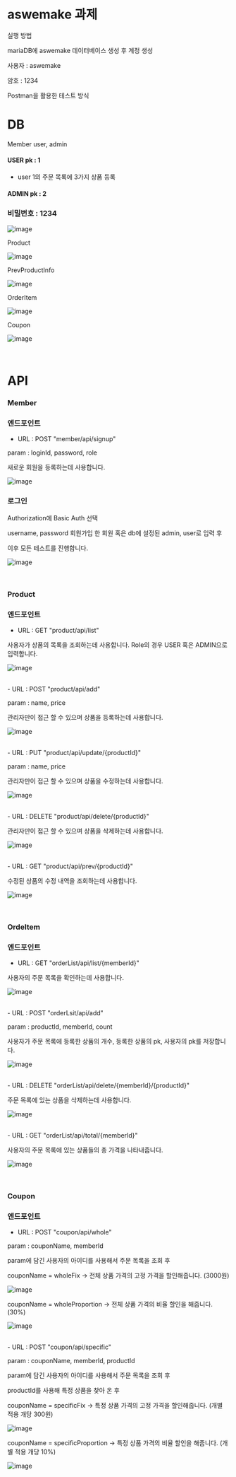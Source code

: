 # aswemake 과제

실행 방법

mariaDB에 aswemake 데이터베이스 생성 후 계정 생성

사용자 : aswemake

암호 : 1234

Postman을 활용한 테스트 방식

# DB
Member
user, admin
#### USER pk : 1
- user 1의 주문 목록에 3가지 상품 등록
#### ADMIN pk : 2

### 비밀번호 : 1234

![image](https://github.com/Hyeoonnm/aswemake/assets/105695601/44eba5bd-784c-40f2-bb10-90f79e8a7775)

Product

![image](https://github.com/Hyeoonnm/aswemake/assets/105695601/99a5a297-b161-4f5e-9144-06f3d68687bf)

PrevProductInfo

![image](https://github.com/Hyeoonnm/aswemake/assets/105695601/473a117b-36ce-41b4-9a40-4b0af4e06310)

OrderItem

![image](https://github.com/Hyeoonnm/aswemake/assets/105695601/88b1d88b-0a51-4751-ad40-a2ebb9b63990)

Coupon

![image](https://github.com/Hyeoonnm/aswemake/assets/105695601/4775d347-5e91-4c9d-aa3a-cde62322436e)

<br>

# API
### Member
### 엔드포인트
- URL : POST "member/api/signup"

param : loginId, password, role

새로운 회원을 등록하는데 사용합니다.

![image](https://github.com/Hyeoonnm/aswemake/assets/105695601/f7a5d924-2275-4168-a998-27618c29e703)


### 로그인

Authorization에 Basic Auth 선택

username, password 회원가입 한 회원 혹은 db에 설정된 admin, user로 입력 후

이후 모든 테스트를 진행합니다.


![image](https://github.com/Hyeoonnm/aswemake/assets/105695601/3874e7d8-10b1-4b53-8812-899bf96126ea)


<br>

### Product
### 엔드포인트
- URL : GET "product/api/list"

사용자가 상품의 목록을 조회하는데 사용합니다.
Role의 경우 USER 혹은 ADMIN으로 입력합니다.

![image](https://github.com/Hyeoonnm/aswemake/assets/105695601/177e70e2-476c-477b-9081-cfc57dbde43e)


<br>
- URL : POST "product/api/add"

param : name, price

관리자만이 접근 할 수 있으며 상품을 등록하는데 사용합니다.

![image](https://github.com/Hyeoonnm/aswemake/assets/105695601/b3cd9dab-1f53-48b8-b273-8182c05b94a1)


<br>
- URL : PUT "product/api/update/{productId}"

param : name, price

관리자만이 접근 할 수 있으며 상품을 수정하는데 사용합니다.

![image](https://github.com/Hyeoonnm/aswemake/assets/105695601/c9b873b1-5247-48dc-96ea-45884395716c)


<br>
- URL : DELETE "product/api/delete/{productId}"

관리자만이 접근 할 수 있으며 상품을 삭제하는데 사용합니다.

![image](https://github.com/Hyeoonnm/aswemake/assets/105695601/6abebcdf-98bb-4adc-abab-32cb15444216)


<br>
- URL : GET "product/api/prev/{productId}"

수정된 상품의 수정 내역을 조회하는데 사용합니다.

![image](https://github.com/Hyeoonnm/aswemake/assets/105695601/a870c769-74dd-4513-891e-f76af9920494)


<br>

### OrdeItem
### 엔드포인트
- URL : GET "orderList/api/list/{memberId}"

사용자의 주문 목록을 확인하는데 사용합니다.

![image](https://github.com/Hyeoonnm/aswemake/assets/105695601/ab914770-2c7d-45a1-b6c4-6ecb5af73e35)


<br>
- URL : POST "orderLsit/api/add"

param : productId, memberId, count

사용자가 주문 목록에 등록한 상품의 개수, 등록한 상품의 pk, 사용자의 pk를 저장합니다.

![image](https://github.com/Hyeoonnm/aswemake/assets/105695601/5e7ba0db-27a0-4e3b-b406-b0bbcd622c71)



<br>
- URL : DELETE "orderList/api/delete/{memberId}/{productId}"

주문 목록에 있는 상품을 삭제하는데 사용합니다.

![image](https://github.com/Hyeoonnm/aswemake/assets/105695601/70d5d33d-07d6-465e-b6a5-19b640c0ec7a)


<br>
- URL : GET "orderList/api/total/{memberId}"

사용자의 주문 목록에 있는 상품들의 총 가격을 나타내줍니다.

![image](https://github.com/Hyeoonnm/aswemake/assets/105695601/50b64092-c52f-420a-95b9-73d71eea7e31)


<br>

### Coupon
### 엔드포인트
- URL : POST "coupon/api/whole"

param : couponName, memberId

param에 담긴 사용자의 아이디를 사용해서 주문 목록을 조회 후

couponName = wholeFix -> 전체 상품 가격의 고정 가격을 할인해줍니다. (3000원)

![image](https://github.com/Hyeoonnm/aswemake/assets/105695601/983a210b-9f0c-43bc-9222-6b98aff93ea8)


couponName = wholeProportion -> 전체 상품 가격의 비율 할인을 해줍니다. (30%)

![image](https://github.com/Hyeoonnm/aswemake/assets/105695601/8635ead3-0ec9-4da8-848d-48bf72b22fe5)



<br>
- URL : POST "coupon/api/specific"

param : couponName, memberId, productId

param에 담긴 사용자의 아이디를 사용해서 주문 목록을 조회 후

productId를 사용해 특정 상품을 찾아 온 후

couponName = specificFix -> 특정 상품 가격의 고정 가격을 할인해줍니다. (개별 적용 개당 300원)

![image](https://github.com/Hyeoonnm/aswemake/assets/105695601/bec8fe81-ac0b-4be8-9fb4-c91e652d0296)


couponName = specificProportion -> 특정 상품 가격의 비율 할인을 해줍니다. (개별 적용 개당 10%)

![image](https://github.com/Hyeoonnm/aswemake/assets/105695601/ae091147-e6bf-43de-9335-6abdf4311b20)













